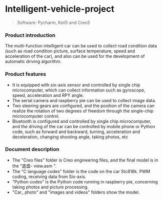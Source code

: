 

# Intelligent-vehicle-project

> Software: Pycharm, Keil5 and Creo5 

### Product introduction

   The multi-function intelligent car can be used to collect road condition data (such as road condition picture, surface temperature, speed and acceleration of the car), and also can be used for the development of automatic driving algorithm.

### **Product features**

- It is equipped with six-axis sensor and controlled by single chip microcomputer, which can collect     information such as gyroscope, speed, acceleration and RPY angle.
- The serial camera and raspberry pie can be used to collect image data.
- Two steering gears are configured, and the position of the camera can realize the rotation of two     degrees of freedom through the single-chip microcomputer control.
-  Bluetooth is configured and controlled by single chip microcomputer, and the driving of the car can be controlled by mobile phone or Python code, such as forward and backward, turning, acceleration and deceleration, changing shooting angle, taking photos, etc

### **Document description**

- The "Creo files" folder is Creo engineering files, and the final model is in the "底盘- view.asm ".
- The "C language codes" folder is the code on the car Stc818k. PWM coding, receiving data from Six-axis. 
- "Python codes" is the Python code running in raspberry pie, concerning taking photos and picture processing.
- "Car_ photo" and "images and videos" folders show the model.